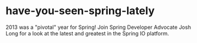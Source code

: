 have-you-seen-spring-lately
===========================

2013 was a "pivotal" year for Spring! Join Spring Developer Advocate Josh Long for a look at the latest and greatest in the Spring IO platform.

